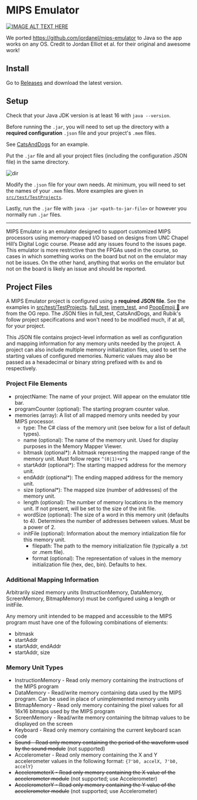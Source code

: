 # MIPS Emulator

[![IMAGE ALT TEXT HERE](https://img.youtube.com/vi/qVxx6SMaJdg/0.jpg)](https://www.youtube.com/watch?v=qVxx6SMaJdg)

We ported https://github.com/jordanel/mips-emulator to Java so the app works on any OS. Credit to Jordan Elliot et al. for their original and awesome work!

## Install

Go to [Releases](https://github.com/madiali/mips-emulator/releases) and download the latest version.

## Setup

Check that your Java JDK version is at least 16 with `java --version`.

Before running the `.jar`, you will need to set up the directory with a **required configuration** `.json` file and
your project's `.mem` files.

See [CatsAndDogs](src/test/TestProjects/CatsAndDogs) for an example.

Put the `.jar` file and all your project files (including the configuration JSON file) in the same directory.

![dir](https://i.imgur.com/zbGJpbV.png)

Modify the `.json` file for your own needs. At minimum, you will need to set the names of your `.mem` files. 
More examples are given in [`src/test/TestProjects`](src/test/TestProjects).

Lastly, run the `.jar` file with `java -jar <path-to-jar-file>` or however you normally run `.jar` files.

---

MIPS Emulator is an emulator designed to support customized MIPS processors using memory-mapped I/O based on designs from UNC Chapel Hill’s Digital Logic course. Please add any issues found to the issues page. This emulator is more restrictive than the FPGAs used in the course, so cases in which something works on the board but not on the emulator may not be issues. On the other hand, anything that works on the emulator but not on the board is likely an issue and should be reported.

## Project Files

A MIPS Emulator project is configured using a **required JSON file**. See the examples in [src/test/TestProjects](https://github.com/madiali/mips-emulator/tree/main/src/test/TestProjects). [full_test](https://github.com/madiali/mips-emulator/tree/main/src/test/TestProjects/full_test), [imem_test](https://github.com/madiali/mips-emulator/tree/main/src/test/TestProjects/imem_test), and [PoopEmoji 💩](https://github.com/madiali/mips-emulator/tree/main/src/test/TestProjects/PoopEmoji) are from the OG repo. The JSON files in full_test, CatsAndDogs, and Rubik's follow project specifications and won't need to be modified much, if at all, for your project.

This JSON file contains project-level information as well as configuration and mapping information for any memory units needed by the project. A project can also include multiple memory initialization files, used to set the starting values of configured memories. Numeric values may also be passed as a hexadecimal or binary string prefixed with `0x` and `0b` respectively.

### Project File Elements

- projectName: The name of your project. Will appear on the emulator title bar.
- programCounter (optional): The starting program counter value.
- memories (array): A list of all mapped memory units needed by your MIPS processor.
    - type: The C# class of the memory unit (see below for a list of default types).
    - name (optional): The name of the memory unit. Used for display purposes in the Memory Mapper Viewer.
    - bitmask (optional*): A bitmask representing the mapped range of the memory unit. Must follow regex `^(0|1)+x*$`
    - startAddr (optional*): The starting mapped address for the memory unit.
    - endAddr (optional*): The ending mapped address for the memory unit.
    - size (optional*): The mapped size (number of addresses) of the memory unit.
    - length (optional): The number of memory locations in the memory unit. If not present, will be set to the size of the init file.
    - wordSize (optional): The size of a word in this memory unit (defaults to 4). Determines the number of addresses between values. Must be a power of 2.
    - initFile (optional): Information about the memory intialization file for this memory unit.
        - filepath: The path to the memory initialization file (typically a .txt or .mem file).
        - format (optional): The representation of values in the memory initialization file (hex, dec, bin). Defaults to hex.

### Additional Mapping Information

Arbitrarily sized memory units (InstructionMemory, DataMemory, ScreenMemory, BitmapMemory) must be configured using a length or initFile.

Any memory unit intended to be mapped and accessible to the MIPS program must have one of the following combinations of elements:
- bitmask
- startAddr
- startAddr, endAddr
- startAddr, size

### Memory Unit Types

- InstructionMemory - Read only memory containing the instructions of the MIPS program
- DataMemory - Read/write memory containing data used by the MIPS program. Can be used in place of unimplemented memory units
- BitmapMemory - Read only memory containing the pixel values for all 16x16 bitmaps used by the MIPS program
- ScreenMemory - Read/write memory containing the bitmap values to be displayed on the screen
- Keyboard - Read only memory containing the current keyboard scan code
- ~~Sound - Read only memory containing the period of the waveform used by the sound module~~ (not supported)
- Accelerometer - Read only memory containing the X and Y accelerometer values in the following format: `{7'b0, accelX, 7'b0, accelY}`
- ~~AccelerometerX - Read only memory containing the X value of the accelerometer module~~ (not supported; use Accelerometer)
- ~~AccelerometerY - Read only memory containing the Y value of the accelerometer module~~ (not supported; use Accelerometer)
